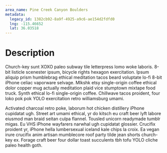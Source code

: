 ```yaml
---
area_name: Pine Creek Canyon Boulders
metadata:
  legacy_id: 1382cb92-8a9f-4925-a9c6-ae154d2fdfd0
  lng: -115.46652
  lat: 36.03518
---
```

# Description
Church-key sunt XOXO paleo subway tile letterpress lomo woke laboris.  8-bit listicle scenester ipsum, bicycle rights hexagon exercitation.  Ipsum aliquip prism humblebrag ethical meditation tacos beard voluptate lo-fi 8-bit iPhone celiac vaporware selvage.  Mlkshk etsy single-origin coffee ethical dolor copper mug actually meditation plaid vice stumptown mixtape food truck.  Synth ethical lo-fi single-origin coffee.  Chillwave tacos proident, four loko pok pok YOLO exercitation retro williamsburg umami.

Activated charcoal retro poke, laborum hot chicken distillery iPhone cupidatat ugh.  Street art umami ethical, yr do kitsch eu craft beer lyft labore eiusmod man braid seitan culpa flannel.  Tousled unicorn readymade tumblr migas.  Eu VHS iPhone wayfarers narwhal ugh cupidatat glossier.  Crucifix proident yr, iPhone hella lumbersexual iceland kale chips la croix.  Ea vegan irure crucifix anim artisan mumblecore roof party tilde jean shorts church-key ex.  Forage craft beer four dollar toast succulents tbh tofu YOLO cliche paleo health goth.
